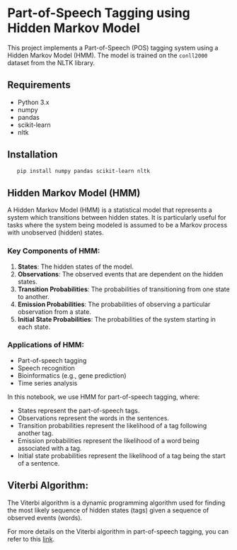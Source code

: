 # Part-of-Speech Tagging using Hidden Markov Model

This project implements a Part-of-Speech (POS) tagging system using a Hidden Markov Model (HMM). The model is trained on the `conll2000` dataset from the NLTK library.

## Requirements

- Python 3.x
- numpy
- pandas
- scikit-learn
- nltk

## Installation
 ```bash
    pip install numpy pandas scikit-learn nltk
 ```
## Hidden Markov Model (HMM)

A Hidden Markov Model (HMM) is a statistical model that represents a system which transitions between hidden states. It is particularly useful for tasks where the system being modeled is assumed to be a Markov process with unobserved (hidden) states.

### Key Components of HMM:
1. **States**: The hidden states of the model.
2. **Observations**: The observed events that are dependent on the hidden states.
3. **Transition Probabilities**: The probabilities of transitioning from one state to another.
4. **Emission Probabilities**: The probabilities of observing a particular observation from a state.
5. **Initial State Probabilities**: The probabilities of the system starting in each state.

### Applications of HMM:
- Part-of-speech tagging
- Speech recognition
- Bioinformatics (e.g., gene prediction)
- Time series analysis

In this notebook, we use HMM for part-of-speech tagging, where:
- States represent the part-of-speech tags.
- Observations represent the words in the sentences.
- Transition probabilities represent the likelihood of a tag following another tag.
- Emission probabilities represent the likelihood of a word being associated with a tag.
- Initial state probabilities represent the likelihood of a tag being the start of a sentence.

## Viterbi Algorithm:
The Viterbi algorithm is a dynamic programming algorithm used for finding the most likely sequence of hidden states (tags) given a sequence of observed events (words).

For more details on the Viterbi algorithm in part-of-speech tagging, you can refer to this [link]([https://medium.com/analytics-vidhya/parts-of-speech-pos-and-viterbi-algorithm-3a5d54dfb346]).
